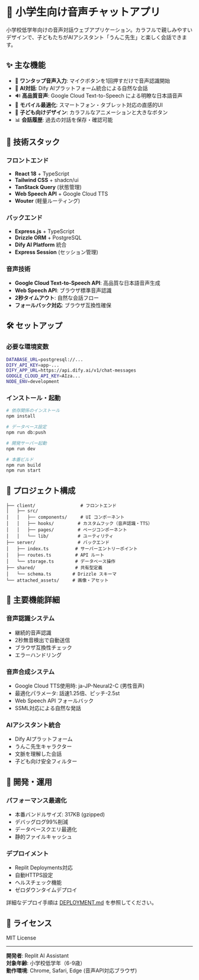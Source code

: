 # 🎤 小学生向け音声チャットアプリ

小学校低学年向けの音声対話ウェブアプリケーション。カラフルで親しみやすいデザインで、子どもたちがAIアシスタント「うんこ先生」と楽しく会話できます。

## ✨ 主な機能

- 🎯 **ワンタップ音声入力**: マイクボタンを1回押すだけで音声認識開始
- 🤖 **AI対話**: Dify AIプラットフォーム統合による自然な会話
- 🔊 **高品質音声**: Google Cloud Text-to-Speech による明瞭な日本語音声
- 📱 **モバイル最適化**: スマートフォン・タブレット対応の直感的UI
- 🎨 **子ども向けデザイン**: カラフルなアニメーションと大きなボタン
- 📊 **会話履歴**: 過去の対話を保存・確認可能

## 🚀 技術スタック

### フロントエンド
- **React 18** + TypeScript
- **Tailwind CSS** + shadcn/ui
- **TanStack Query** (状態管理)
- **Web Speech API** + Google Cloud TTS
- **Wouter** (軽量ルーティング)

### バックエンド
- **Express.js** + TypeScript
- **Drizzle ORM** + PostgreSQL
- **Dify AI Platform** 統合
- **Express Session** (セッション管理)

### 音声技術
- **Google Cloud Text-to-Speech API**: 高品質な日本語音声生成
- **Web Speech API**: ブラウザ標準音声認識
- **2秒タイムアウト**: 自然な会話フロー
- **フォールバック対応**: ブラウザ互換性確保

## 🛠️ セットアップ

### 必要な環境変数
```bash
DATABASE_URL=postgresql://...
DIFY_API_KEY=app-...
DIFY_APP_URL=https://api.dify.ai/v1/chat-messages
GOOGLE_CLOUD_API_KEY=AIza...
NODE_ENV=development
```

### インストール・起動
```bash
# 依存関係のインストール
npm install

# データベース設定
npm run db:push

# 開発サーバー起動
npm run dev

# 本番ビルド
npm run build
npm run start
```

## 📁 プロジェクト構成

```
├── client/                 # フロントエンド
│   ├── src/
│   │   ├── components/     # UI コンポーネント
│   │   ├── hooks/         # カスタムフック（音声認識・TTS）
│   │   ├── pages/         # ページコンポーネント
│   │   └── lib/           # ユーティリティ
├── server/                # バックエンド
│   ├── index.ts          # サーバーエントリーポイント
│   ├── routes.ts         # API ルート
│   └── storage.ts        # データベース操作
├── shared/               # 共有型定義
│   └── schema.ts        # Drizzle スキーマ
└── attached_assets/     # 画像・アセット
```

## 🎯 主要機能詳細

### 音声認識システム
- 継続的音声認識
- 2秒無音検出で自動送信
- ブラウザ互換性チェック
- エラーハンドリング

### 音声合成システム
- Google Cloud TTS使用時: ja-JP-Neural2-C (男性音声)
- 最適化パラメータ: 話速1.25倍、ピッチ-2.5st
- Web Speech API フォールバック
- SSML対応による自然な発話

### AIアシスタント統合
- Dify AIプラットフォーム
- うんこ先生キャラクター
- 文脈を理解した会話
- 子ども向け安全フィルター

## 🔧 開発・運用

### パフォーマンス最適化
- 本番バンドルサイズ: 317KB (gzipped)
- デバッグログ99%削減
- データベースクエリ最適化
- 静的ファイルキャッシュ

### デプロイメント
- Replit Deployments対応
- 自動HTTPS設定
- ヘルスチェック機能
- ゼロダウンタイムデプロイ

詳細なデプロイ手順は [DEPLOYMENT.md](./DEPLOYMENT.md) を参照してください。

## 📄 ライセンス

MIT License

---

**開発者**: Replit AI Assistant  
**対象年齢**: 小学校低学年（6-9歳）  
**動作環境**: Chrome, Safari, Edge (音声API対応ブラウザ)
